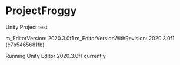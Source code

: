 # ProjectFroggy
Unity Project test


m_EditorVersion: 2020.3.0f1
m_EditorVersionWithRevision: 2020.3.0f1 (c7b5465681fb)

Running Unity Editor 2020.3.0f1 currently
